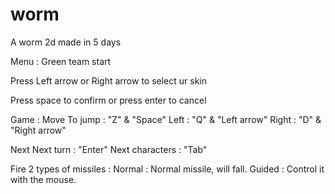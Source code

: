 # worm
A worm 2d made in 5 days 

Menu :
Green team start

Press Left arrow or Right arrow to select ur skin

Press space to confirm or press enter to cancel

Game :
  Move
    To jump : "Z" & "Space"
    Left : "Q" & "Left arrow"
    Right : "D" & "Right arrow"
  
  Next
    Next turn : "Enter"
    Next characters : "Tab"
    
  Fire
    2 types of missiles :
      Normal : Normal missile, will fall.
      Guided : Control it with the mouse.
